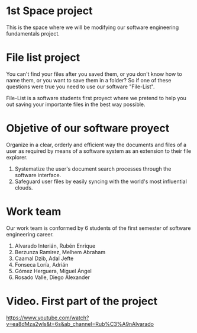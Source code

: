 # 1st Space project
This is the space where we will be modifying our software engineering fundamentals project.

# File list project
You can't find your files after you saved them, or you don't know how to name them, or you want to save them in a folder? So if one of these questions were true you need to use our software "File-List".

File-List is a software students first proyect where we pretend to help you out saving your importante files in the best way possible.

# Objetive of our software proyect
Organize in a clear, orderly and efficient way the documents and files of a user as required by means of a software system as an extension to their file explorer.
1. Systematize the user's document search processes through the software interface. 
2. Safeguard user files by easily syncing with the world's most influential clouds. 

# Work team
Our work team is conformed by 6 students of the first semester of software engineering career.
1. Alvarado Interián, Rubén Enrique 
2. Berzunza Ramirez, Melhem Abraham
3. Caamal Dzib, Adal Jefte
4. Fonseca Loría, Adrián
5. Gómez Herguera, Miguel Ángel
6. Rosado Valle, Diego Alexander

# Video. First part of the project
https://www.youtube.com/watch?v=ea8dMza2wls&t=6s&ab_channel=Rub%C3%A9nAlvarado
